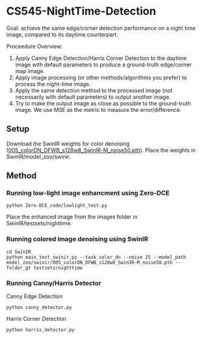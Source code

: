 # CS545-NightTime-Detection
Goal: achieve the same edge/corner detection performance on a night time image, compared to its daytime counterpart. 

Proceedure Overview:
1. Apply Canny Edge Detection/Harris Corner Detection to the daytime image with default parameters to produce a ground-truth edge/corner map image.
2. Apply image processing (or other methods/algorithms you prefer) to process the night-time image.
3. Apply the same detection method to the processed image (not necessarily with default parameters) to output another image.
4. Try to make the output image as close as possible to the ground-truth image. We use MSE as the metric to measure the error/difference.

## Setup
Download the SwinIR weights for color denoising ([005_colorDN_DFWB_s128w8_SwinIR-M_noise50.pth](https://github.com/JingyunLiang/SwinIR/releases)). Place the weights in SwinIR/model_zoo/swinir.

## Method
### Running low-light image enhancment using Zero-DCE
```
python Zero-DCE_code/lowlight_test.py
```
Place the enhanced image from the images folder in SwinIR/testsets/nighttime.

### Running colored image denoising using SwinIR
```
cd SwinIR
python main_test_swinir.py --task color_dn --noise 25 --model_path model_zoo/swinir/005_colorDN_DFWB_s128w8_SwinIR-M_noise50.pth --folder_gt testsets/nighttime
```

### Running Canny/Harris Detector
Canny Edge Detection
```
python canny_detector.py
```
Harris Corner Detection
```
python harris_detector.py
```
